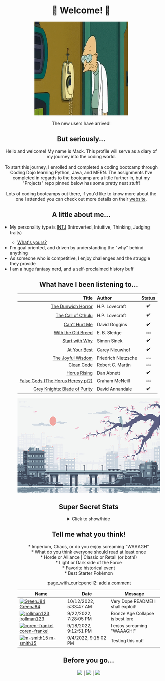 # <h1 align="center">:tada: Welcome! :tada: </h1>

<p align="center">
<img alt="GIF" align="center" height="300px" width="300px" src="./assets/futurama-professor.gif" /><br /><br />
The new users have arrived!
</p>

## <div align="center">But seriously... </div>
 <p align="center">Hello and welcome! My name is Mack. This profile will serve as a diary of my journey into the coding world. <br/><br/>
 To start this journey, I enrolled and completed a coding bootcamp through Coding Dojo learning Python, Java, and MERN. The assignments I've completed in regards to the bootcamp are a little further in, but my "Projects" repo pinned below has some pretty neat stuff! <br><br>
Lots of coding bootcamps out there, if you'd like to know more about the one I attended you can check out more details on their <a href="https://www.codingdojo.com/online-coding-bootcamp-full-time">website</a>. <p>
 
## <div align="center"> A little about me... </div>
 <ul>
 <li> My personality type is <a href="https://www.16personalities.com/intj-personality" target="_blank">INTJ</a> (Introverted, Intuitive, Thinking, Judging traits) </li>
 <ul> <li> <a href="https://www.16personalities.com/free-personality-test target="_blank">What's yours? </a> </ul> </li>
 <li> I'm goal oriented, and driven by understanding the "why" behind anything </li>
 <li> As someone who is competitive, I enjoy challenges and the struggle they provide </li>
 <li> I am a huge fantasy nerd, and a self-proclaimed history buff </li>
 <ul>

 
<!-- ## Currently, I'm learning about...  TODO -->

 
 ## <div align="center"> What have I been listening to... </div>
 <div align="center">
 
 | Title | Author | Status |
| ---: | :--- | :---: |
| [The Dunwich Horror](https://www.audible.com/pd/The-Dunwich-Horror-Audiobook/B07BZ5JF2W?ref=web_search_eac_asin_1&qid=zjEhnE67Jv&sr=1-1) | H.P. Lovecraft | :heavy_check_mark: | 
| [The Call of Cthulu](https://www.audible.com/pd/The-Call-of-Cthulhu-Audiobook/B07BZ1CMSW?ref=web_search_eac_asin_1&qid=mJJOOxU5bF&sr=1-1) | H.P. Lovecraft | :heavy_check_mark: | 
| [Can't Hurt Me](https://www.audible.com/pd/Cant-Hurt-Me-Audiobook/B07KKMNZCH?qid=1662322177&sr=1-1&ref=a_search_c3_lProduct_1_1&pf_rd_p=83218cca-c308-412f-bfcf-90198b687a2f&pf_rd_r=97F41RG6CDKBRD0CSHXS) | David Goggins | :heavy_check_mark: | 
| [With the Old Breed](https://www.audible.com/pd/With-the-Old-Breed-Audiobook/B00FOX9E2S?ref=a_library_t_c5_libItem_&pf_rd_p=80765e81-b10a-4f33-b1d3-ffb87793d047&pf_rd_r=RA7F5FE18NSCQTFMR9QR) | E. B. Sledge | :white_small_square::white_small_square::white_small_square: |
| [Start with Why](https://www.audible.com/pd/Start-with-Why-Audiobook/B074VDVHZ5?qid=1662322203&sr=1-1&ref=a_search_c3_lProduct_1_1&pf_rd_p=83218cca-c308-412f-bfcf-90198b687a2f&pf_rd_r=Z9R1RMYFQH3TQFMQJ2BC) | Simon Sinek | :heavy_check_mark: | 
| [At Your Best](https://www.audible.com/pd/At-Your-Best-Audiobook/0593287495?ref=web_search_eac_asin_1&qid=iwqAJlfWvw&sr=1-1) | Carey Nieuwhof | :heavy_check_mark: | 
| [The Joyful Wisdom](https://www.audible.com/pd/The-Gay-Science-The-Joyful-Wisdom-Audiobook/B01EWAYY9Q?qid=1662322248&sr=1-2&ref=a_search_c3_lProduct_1_2&pf_rd_p=83218cca-c308-412f-bfcf-90198b687a2f&pf_rd_r=F3DZ588V1WXVGA5YRDA7) | Friedrich Nietzsche | :white_small_square::white_small_square::white_small_square: |
| [Clean Code](https://www.audible.com/pd/Clean-Code-Audiobook/B08X7KL3TF?ref=a_library_t_c5_libItem_&pf_rd_p=80765e81-b10a-4f33-b1d3-ffb87793d047&pf_rd_r=RA7F5FE18NSCQTFMR9QR) | Robert C. Martin | :white_small_square::white_small_square::white_small_square: |
| [Horus Rising](https://www.audible.com/pd/Horus-Rising-Audiobook/B0764LBS4B?qid=1662322070&sr=1-1&ref=a_search_c3_lProduct_1_1&pf_rd_p=83218cca-c308-412f-bfcf-90198b687a2f&pf_rd_r=1WZXNT81Z0GY13QN8WH6) | Dan Abnett | :heavy_check_mark: |
| [False Gods (The Horus Heresy pt2)](https://www.audible.com/pd/False-Gods-Audiobook/B0764KXG1W?ref=a_library_t_c5_libItem_&pf_rd_p=80765e81-b10a-4f33-b1d3-ffb87793d047&pf_rd_r=K5JTV7S37AK2RD33341H) | Graham McNeill | :white_small_square::white_small_square::white_small_square: |
| [Grey Knights: Blade of Purity](https://www.audible.com/pd/Grey-Knights-Blade-of-Purity-Audiobook/B077G3Y717?ref=web_search_eac_asin_1&qid=gy1LCDtlB1&sr=1-1) | David Annandale | :heavy_check_mark: | 
</div>

 <p align="center">
  <img alt="GIF" height="300px" width="600px" src="./assets/pixel-city.gif" />
 </p>

## <div align="center"> Super Secret Stats </div>
<div align="center">
<details>
<summary>Click to show/hide</summary>
<img alt="Stats" src="https://github-readme-stats.vercel.app/api?username=m-smith15&show_icons=true&theme=merko" />
</details>
</div>

  <!--
## <div align="center">I wish...  </div>
<div align="center">
<p align="center">
   - I would look back and appreciate the obstacles I've overcome more often <br/>
   - Someone would have told me how much fun coding is sooner <br/>
   - What 42 was the answer to...<br/>
 </p>
 </div>
  -->

## <div align="center"> Tell me what you think! </div>
<div align="center">
<p align="center">
 * Imperium, Chaos, or do you enjoy screaming "WAAAGH" <br/>
 * What do you think everyone should read at least once <br/>
 * Horde or Alliance | Classic or Retail (or both!) <br/>
 * Light or Dark side of the Force <br/>
 * Favorite historical event <br/>
 * Best Starter Pokémon <br/>
 </p>
 :page_with_curl::pencil2: <a href="https://github.com/m-smith15/m-smith15/issues/1#issuecomment-new">add a comment</a>

<!-- Guestbook -->
| Name | Date | Message |
|---|---|---|
| <a href="https://github.com/GreenJ84"><img width="24" src="https://avatars.githubusercontent.com/u/102741688?s=24&v=4" alt="GreenJ84" /> GreenJ84</a> |10/12/2022, 5:33:47 AM|Very Dope README! I shall exploit!|
| <a href="https://github.com/jrollman123"><img width="24" src="https://avatars.githubusercontent.com/u/62147392?s=24&u=3e6b84dc58b7ba1427c87af94db834620e86e54b&v=4" alt="jrollman123" /> jrollman123</a> |9/22/2022, 7:28:05 PM|Bronze Age Collapse is best lore|
| <a href="https://github.com/coren-frankel"><img width="24" src="https://avatars.githubusercontent.com/u/104476731?s=24&v=4" alt="coren-frankel" /> coren-frankel</a> |9/18/2022, 9:12:51 PM|I enjoy screaming "WAAAGH!"|
| <a href="https://github.com/m-smith15"><img width="24" src="https://avatars.githubusercontent.com/u/106689709?s=24&u=101ed4b09f431bdca229b3270150f50eac40d875&v=4" alt="m-smith15" /> m-smith15</a> |9/4/2022, 9:15:02 PM|Testing this out!|
<!-- /Guestbook -->
</div> 

## <div align="center"> Before you go... </div>
<div align="center">
<a href="https://www.linkedin.com/in/macksmithlambeau/" target="_blank"> <img src="https://img.shields.io/badge/-LinkedIn-blue" /></a> | <a href="https://www.youtube.com/watch?v=dQw4w9WgXcQ" target="_blank"> <img src="https://img.shields.io/badge/Didn't%20like%3F-let me know-critical" /></a> | <img src="https://komarev.com/ghpvc/?username=m-smith15" />
</div>
 

